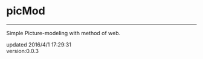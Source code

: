 picMod
====

---------------

Simple Picture-modeling with method of web.



updated 2016/4/1 17:29:31   
 version:0.0.3 
